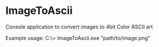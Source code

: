 # ImageToAscii
Console application to convert images to 4bit Color ASCII art

Example usage:
C:\\> ImageToAscii.exe "path/to/image.png"
